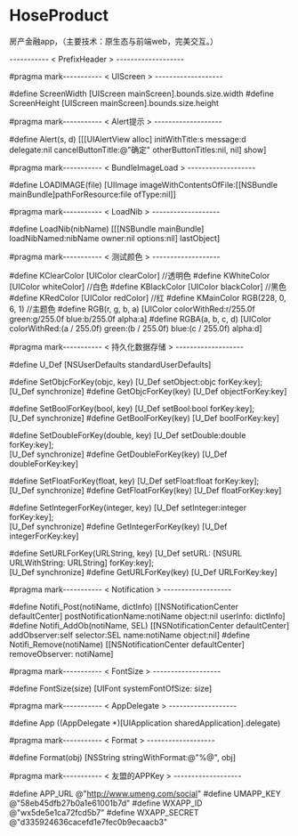 # HoseProduct
房产金融app，（主要技术：原生态与前端web，完美交互。）


----------- < PrefixHeader > -------------------

#pragma mark----------- < UIScreen > -------------------

#define ScreenWidth [UIScreen mainScreen].bounds.size.width
#define ScreenHeight [UIScreen mainScreen].bounds.size.height

#pragma mark----------- < Alert提示 > -------------------

#define Alert(s, d) [[[UIAlertView alloc] initWithTitle:s message:d delegate:nil cancelButtonTitle:@"确定" otherButtonTitles:nil, nil] show]

#pragma mark----------- < BundleImageLoad > -------------------

#define LOADIMAGE(file) [UIImage imageWithContentsOfFile:[[NSBundle mainBundle]pathForResource:file ofType:nil]]

#pragma mark----------- < LoadNib > -------------------

#define LoadNib(nibName) [[[NSBundle mainBundle] loadNibNamed:nibName owner:nil options:nil] lastObject]

#pragma mark----------- < 测试颜色 > -------------------

#define KClearColor [UIColor clearColor] //透明色
#define KWhiteColor [UIColor whiteColor] //白色
#define KBlackColor [UIColor blackColor] //黑色
#define KRedColor   [UIColor redColor]   //红
#define KMainColor  RGB(228, 0, 6, 1)   //主题色
#define RGB(r, g, b, a)  [UIColor colorWithRed:r/255.0f green:g/255.0f blue:b/255.0f alpha:a]
#define RGBA(a, b, c, d) [UIColor colorWithRed:(a / 255.0f) green:(b / 255.0f) blue:(c / 255.0f) alpha:d]


#pragma mark----------- < 持久化数据存储 > -------------------

#define U_Def [NSUserDefaults standardUserDefaults]

#define SetObjcForKey(objc, key) [U_Def setObject:objc forKey:key];\
[U_Def synchronize]
#define GetObjcForKey(key) [U_Def objectForKey:key]

#define SetBoolForKey(bool, key) [U_Def setBool:bool forKey:key];\
[U_Def synchronize]
#define GetBoolForKey(key) [U_Def boolForKey:key]

#define SetDoubleForKey(double, key) [U_Def setDouble:double forKey:key];\
[U_Def synchronize]
#define GetDoubleForKey(key) [U_Def doubleForKey:key]

#define SetFloatForKey(float, key) [U_Def setFloat:float forKey:key];\
[U_Def synchronize]
#define GetFloatForKey(key) [U_Def floatForKey:key]

#define SetIntegerForKey(integer, key) [U_Def setInteger:integer forKey:key];\
[U_Def synchronize]
#define GetIntegerForKey(key) [U_Def integerForKey:key]

#define SetURLForKey(URLString, key) [U_Def setURL: [NSURL URLWithString: URLString] forKey:key];\
[U_Def synchronize]
#define GetURLForKey(key) [U_Def URLForKey:key]


#pragma mark----------- < Notification > -------------------

#define Notifi_Post(notiName, dictInfo) [[NSNotificationCenter defaultCenter] postNotificationName:notiName object:nil userInfo: dictInfo]
#define Notifi_AddOb(notiName, SEL) [[NSNotificationCenter defaultCenter] addObserver:self selector:SEL name:notiName object:nil]
#define Notifi_Remove(notiName) [[NSNotificationCenter defaultCenter] removeObserver: notiName]

#pragma mark----------- < FontSize > -------------------

#define FontSize(size) [UIFont systemFontOfSize: size]

#pragma mark----------- < AppDelegate > -------------------

#define App ((AppDelegate *)[UIApplication sharedApplication].delegate)

#pragma mark----------- < Format > -------------------

#define Format(obj) [NSString stringWithFormat:@"%@", obj]

#pragma mark----------- < 友盟的APPKey > -------------------

#define APP_URL       @"http://www.umeng.com/social"
#define UMAPP_KEY     @"58eb45dfb27b0a1e61001b7d"
#define WXAPP_ID      @"wx5de5e1ca72fcd5b7"
#define WXAPP_SECRET  @"d335924636cacefd1e7fec0b9ecaacb3"

